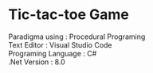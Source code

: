 # Tic-tac-toe Game
Paradigma using : Procedural Programing<br>
Text Editor : Visual Studio Code<br>
Programing Language : C#<br>
.Net Version : 8.0<br>

